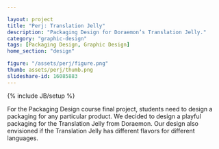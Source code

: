 ```yaml
---

layout: project
title: "Perj: Translation Jelly"
description: "Packaging Design for Doraemon’s Translation Jelly."
category: "graphic-design"
tags: [Packaging Design, Graphic Design]
home_section: "design"

figure: "/assets/perj/figure.png"
thumb: assets/perj/thumb.png
slideshare-id: 16085883
---
```

{% include JB/setup %}

For the Packaging Design course final project, students need to design a packaging for any particular product.  We decided to design a playful packaging for the Translation Jelly from Doraemon.  Our design also envisioned if the Translation Jelly has different flavors for different languages.